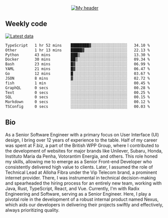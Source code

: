 <div align="center">
  <a href="https://skvggor.dev">
    <img src="https://github.com/skvggor/skvggor/assets/958723/d0c9aa9c-0c21-4219-acff-3d4f36f94691" alt="My header" />
  </a>
</div>


## Weekly code

[![Latest data](https://github.com/skvggor/skvggor/actions/workflows/main.yml/badge.svg)](https://github.com/skvggor/skvggor/actions/workflows/main.yml)

<!--START_SECTION:waka-->

```txt
TypeScript   1 hr 52 mins    ████████▓░░░░░░░░░░░░░░░░   34.10 %
Other        1 hr 13 mins    █████▓░░░░░░░░░░░░░░░░░░░   22.13 %
Python       43 mins         ███▒░░░░░░░░░░░░░░░░░░░░░   13.30 %
Docker       30 mins         ██▒░░░░░░░░░░░░░░░░░░░░░░   09.34 %
Bash         23 mins         █▓░░░░░░░░░░░░░░░░░░░░░░░   06.99 %
YAML         21 mins         █▓░░░░░░░░░░░░░░░░░░░░░░░   06.47 %
Go           12 mins         █░░░░░░░░░░░░░░░░░░░░░░░░   03.67 %
JSON         8 mins          ▓░░░░░░░░░░░░░░░░░░░░░░░░   02.72 %
fish         1 min           ░░░░░░░░░░░░░░░░░░░░░░░░░   00.45 %
GraphQL      0 secs          ░░░░░░░░░░░░░░░░░░░░░░░░░   00.28 %
Text         0 secs          ░░░░░░░░░░░░░░░░░░░░░░░░░   00.25 %
SQL          0 secs          ░░░░░░░░░░░░░░░░░░░░░░░░░   00.15 %
Markdown     0 secs          ░░░░░░░░░░░░░░░░░░░░░░░░░   00.12 %
TSConfig     0 secs          ░░░░░░░░░░░░░░░░░░░░░░░░░   00.03 %
```

<!--END_SECTION:waka-->

## Bio

<p>As a Senior Software Engineer with a primary focus on User Interface (UI) design, I bring over 12 years of experience to the table. Half of my career was spent at F.biz, a part of the British WPP Group, where I contributed to the development of websites for major brands like Unilever, Subaru, Honda, Instituto Maria da Penha, Votorantim Energia, and others. This role honed my skills, allowing me to emerge as a Senior Front-end Developer who consistently delivered high value to clients. Later, I assumed the role of Technical Lead at Alloha Fibra under the Vip Telecom brand, a prominent internet provider. There, I was instrumental in technical decision-making and spearheaded the hiring process for an entirely new team, working with Java, Rust, TypeScript, React, and Vue. Currently, I'm with Radix Engineering and Software, serving as a Senior Engineer. Here, I play a pivotal role in the development of a robust internal product named Nexus, which aids our developers in delivering their projects swiftly and effectively, always prioritizing quality.</p>

<!-- </details> -->

<!-- <div align="center">
  <h2>🤖 Recent Code Activity</h2>
  <img width="500" src="https://github-readme-stats.vercel.app/api/wakatime?username=skvggor&hide_title=true&layout=compact&theme=transparent" alt="Wakatime Stats" />
</div>

<br>

<div align="center">
  <h2>📈 GitHub Stats</h2>
  <img width="500" src="https://github-readme-stats.vercel.app/api?username=skvggor&show_icons=true&theme=transparent&hide_title=true&count_private=true" alt="GitHub Stats" />
</div>
 -->
